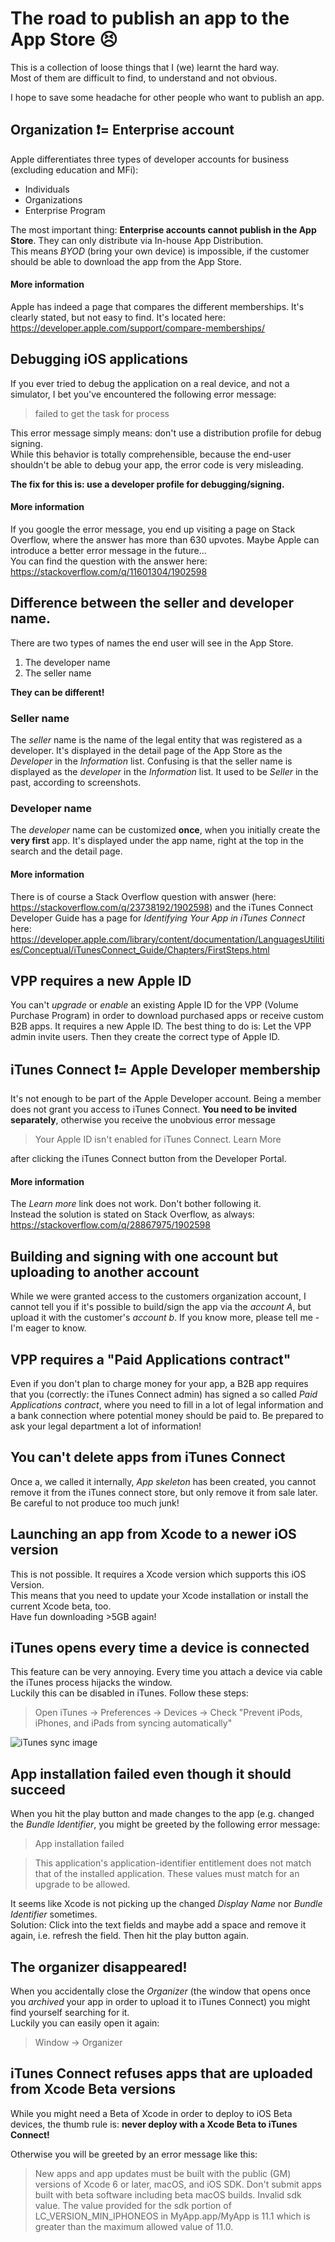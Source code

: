 # The road to publish an app to the App Store 😣

This is a collection of loose things that I (we) learnt the hard way.  
Most of them are difficult to find, to understand and not obvious.

I hope to save some headache for other people who want to publish an app.

## Organization ❗️= Enterprise account

Apple differentiates three types of developer accounts for business (excluding education and MFi):

* Individuals
* Organizations
* Enterprise Program

The most important thing: **Enterprise accounts cannot publish in the App Store**. They can only distribute via In-house App Distribution.  
This means *BYOD* (bring your own device) is impossible, if the customer should be able to download the app from the App Store.

#### More information

Apple has indeed a page that compares the different memberships. It's clearly stated, but not easy to find.
It's located here: https://developer.apple.com/support/compare-memberships/

## Debugging iOS applications

If you ever tried to debug the application on a real device, and not a simulator, I bet you've encountered the following error message:
> failed to get the task for process <xyz>

This error message simply means: don't use a distribution profile for debug signing.  
While this behavior is totally comprehensible, because the end-user shouldn't be able to debug your app, the error code is very misleading.

**The fix for this is: use a developer profile for debugging/signing.**

#### More information

If you google the error message, you end up visiting a page on Stack Overflow, where the answer has more than 630 upvotes. Maybe Apple can introduce a better error message in the future...  
You can find the question with the answer here: https://stackoverflow.com/q/11601304/1902598

## Difference between the seller and developer name.

There are two types of names the end user will see in the App Store.  
1. The developer name
2. The seller name

**They can be different!**

### Seller name
The *seller* name is the name of the legal entity that was registered as a developer. It's displayed in the detail page of the App Store as the *Developer* in the *Information* list. Confusing is that the seller name is displayed as the *developer* in the *Information* list. It used to be *Seller* in the past, according to screenshots.

### Developer name
The *developer* name can be customized **once**, when you initially create the **very first** app. It's displayed under the app name, right at the top in the search and the detail page.

#### More information

There is of course a Stack Overflow question with answer (here: https://stackoverflow.com/q/23738192/1902598) and the iTunes Connect Developer Guide has a page for *Identifying Your App in iTunes Connect* here: https://developer.apple.com/library/content/documentation/LanguagesUtilities/Conceptual/iTunesConnect_Guide/Chapters/FirstSteps.html

## VPP requires a new Apple ID

You can't *upgrade* or *enable* an existing Apple ID for the VPP (Volume Purchase Program) in order to download purchased apps or receive custom B2B apps. It requires a new Apple ID. The best thing to do is: Let the VPP admin invite users. Then they create the correct type of Apple ID.

## iTunes Connect ❗️= Apple Developer membership

It's not enough to be part of the Apple Developer account. Being a member does not grant you access to iTunes Connect. **You need to be invited separately**, otherwise you receive the unobvious error message

> Your Apple ID isn't enabled for iTunes Connect. Learn More

after clicking the iTunes Connect button from the Developer Portal.

#### More information

The *Learn more* link does not work. Don't bother following it.  
Instead the solution is stated on Stack Overflow, as always: https://stackoverflow.com/q/28867975/1902598

## Building and signing with one account but uploading to another account

While we were granted access to the customers organization account, I cannot tell you if it's possible to build/sign the app via the *account A*, but upload it with the customer's *account b*. If you know more, please tell me - I'm eager to know.

## VPP requires a "Paid Applications contract"

Even if you don't plan to charge money for your app, a B2B app requires that you (correctly: the iTunes Connect admin) has signed a so called *Paid Applications contract*, where you need to fill in a lot of legal information and a bank connection where potential money should be paid to. Be prepared to ask your legal department a lot of information!

## You can't delete apps from iTunes Connect

Once a, we called it internally, *App skeleton* has been created, you cannot remove it from the iTunes connect store, but only remove it from sale later. Be careful to not produce too much junk!

## Launching an app from Xcode to a newer iOS version

This is not possible. It requires a Xcode version which supports this iOS Version.  
This means that you need to update your Xcode installation or install the current Xcode beta, too.  
Have fun downloading >5GB again!

## iTunes opens every time a device is connected

This feature can be very annoying. Every time you attach a device via cable the iTunes process hijacks the window.  
Luckily this can be disabled in iTunes. Follow these steps:

> Open iTunes -> Preferences -> Devices -> Check "Prevent iPods, iPhones, and iPads from syncing automatically"

![iTunes sync image](images/itunes_sync.png)

## App installation failed even though it should succeed

When you hit the play button and made changes to the app (e.g. changed the *Bundle Identifier*, you might be greeted by the following error message:

>App installation failed

>This application's application-identifier entitlement does not match that of the installed application. These values must match for an upgrade to be allowed.

It seems like Xcode is not picking up the changed *Display Name* nor *Bundle Identifier* sometimes.  
Solution: Click into the text fields and maybe add a space and remove it again, i.e. refresh the field. Then hit the play button again.

## The organizer disappeared!

When you accidentally close the *Organizer* (the window that opens once you *archived* your app in order to upload it to iTunes Connect) you might find yourself searching for it.  
Luckily you can easily open it again:
> Window -> Organizer

## iTunes Connect refuses apps that are uploaded from Xcode Beta versions

While you might need a Beta of Xcode in order to deploy to iOS Beta devices, the thumb rule is: **never deploy with a Xcode Beta to iTunes Connect!**

Otherwise you will be greeted by an error message like this:

> New apps and app updates must be built with the public (GM) versions of Xcode 6 or later, macOS, and iOS SDK. Don't submit apps built with beta software including beta macOS builds.
> Invalid sdk value. The value provided for the sdk portion of LC_VERSION_MIN_IPHONEOS in MyApp.app/MyApp is 11.1 which is greater than the maximum allowed value of 11.0.

